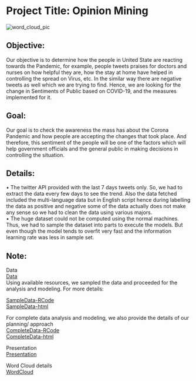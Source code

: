 # Project Title: Opinion Mining 
![word_cloud_pic](https://user-images.githubusercontent.com/54416525/89357425-6f589d80-d68e-11ea-9000-592687563645.PNG)


## Objective: 
Our objective is to determine how the people in United State are reacting towards the Pandemic, for example, people tweets praises for doctors and nurses on how helpful they are, how the stay at home have helped in controlling the spread on Virus, etc. In the similar way there are negative tweets as well which we are trying to find. Hence, we are looking for the change in Sentiments of Public based on COVID-19, and the measures implemented for it.
## Goal: 
Our goal is to check the awareness the mass has about the Corona Pandemic and how people are accepting the changes that took place. And therefore, this sentiment of the people will be one of the factors which will help government officials and the general public in making decisions in controlling the situation.
## Details:
•	 The twitter API provided with the last 7 days tweets only. So, we had to extract the data every few days to see the trend. Also the data fetched included the multi-language data but in English script hence during labelling the data as positive and negative some of the data actually does not make any sense so we had to clean the data using various majors. <br />
•	The huge dataset could not be computed using the normal machines. Thus, we had to sample the dataset into parts to execute the models. But even though the model tends to overfit very fast and the information learning rate was less in sample set. 
## Note:
Data  <br />
[Data](https://github.com/Harikapenjerla/Opining-Mining/blob/master/TwitterCovidData.zip)   <br />
Using available resources, we sampled the data and proceeded for the analysis and modeling. For more details: <br />

[SampleData-RCode](https://github.com/Harikapenjerla/Opining-Mining/blob/master/SampleDataFile.Rmd)  <br />
[SampleData-html](https://github.com/Harikapenjerla/Opining-Mining/blob/master/SampleDataFile.html)   <br />

For complete data analysis and modeling, we also provide the details of our planning/ approach  <br />
[CompleteData-RCode](https://github.com/Harikapenjerla/Opining-Mining/blob/master/OpinionMining_COVIDTweets.Rmd)   <br />
[CompleteData-html](https://github.com/Harikapenjerla/Opining-Mining/blob/master/OpinionMining_COVIDTweets.html)   <br />

Presentation  <br />
[Presentation](https://github.com/Harikapenjerla/Opining-Mining/blob/master/Opinion_Mining_Presentation.pdf)    <br />

Word Cloud details <br />
[WordCloud](https://github.com/Harikapenjerla/Opining-Mining/blob/master/WordCount.Rmd)  <br />



